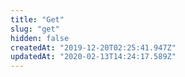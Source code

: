 ```yaml
---
title: "Get"
slug: "get"
hidden: false
createdAt: "2019-12-20T02:25:41.947Z"
updatedAt: "2020-02-13T14:24:17.589Z"
---
```

